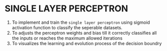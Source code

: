 # SINGLE LAYER PERCEPTRON

1. To implement and train the `single layer perceptron` using sigmoid activation function to classify the seperable datasets.
2. To adjusts the perceptron weights and bias till it correctly classifies all the inputs or reaches the maximum allowed iterations
3. To visualizes the learning and evolution process of the decision boundry
